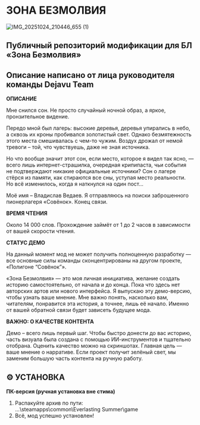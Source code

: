 # ЗОНА БЕЗМОЛВИЯ

![IMG_20251024_210446_655 (1)](https://github.com/user-attachments/assets/112d995f-4b3d-4583-8934-69794abd9b13)

## Публичный репозиторий модификации для БЛ «Зона Безмолвия»
## Описание написано от лица руководителя команды Dejavu Team

**ОПИСАНИЕ**

Мне снился сон. Не просто случайный ночной образ, а яркое, пронзительное видение.

Передо мной был лагерь: высокие деревья, деревья упирались в небо, а сквозь их кроны пробивался золотистый свет.
Однако безмятежность этого места смешивалась с чем-то чужим. Воздух дрожал от немой тревоги – той, что чувствуешь, даже не зная источника.

Но что вообще значит этот сон, если место, которое я видел так ясно, — всего лишь интернет-страшилка, очередная крипипаста, чьи события не подтверждают никакие официальные источники? Сон о лагере стёрся из памяти, как стираются все сны, уступая место реальности. Но всё изменилось, когда я наткнулся на один пост...

Моё имя – Владислав Ведаев. Я отправляюсь на поиски заброшенного пионерлагеря «Совёнок». Конец связи.

**ВРЕМЯ ЧТЕНИЯ**

Около 14 000 слов. Прохождение займёт от 1 до 2 часов в зависимости от вашей скорости чтения.

**СТАТУС ДЕМО**

На данный момент мод не может получить полноценную разработку — все основные силы команды сконцентрированы на другом проекте, «Полигоне “Совёнок”».

«Зона Безмолвия» — это моя личная инициатива, желание создать историю самостоятельно, от начала и до конца.
Пока что здесь нет авторских артов или нового интерфейса. Я выпускаю эту демо-версию, чтобы узнать ваше мнение. Мне важно понять, насколько вам, читателям, понравится эта история, а точнее, лишь её
начало. Именно от вашей обратной связи будет зависеть будущее мода.

**ВАЖНО: О КАЧЕСТВЕ КОНТЕНТА**

Демо – всего лишь первый шаг. Чтобы быстро донести до вас историю, часть визуала была создана с помощью ИИ-инструментов и тщательно отобрана. Оценить качество можно на скриншотах.
Главная цель — ваше мнение о нарративе. Если проект получит зелёный свет, мы заменим большую часть контента на ручную работу.

## ⚙️ УСТАНОВКА

**ПК-версия (ручная установка вне стима)**

1. Распакуйте архив по пути:  
   ...\steamapps\common\Everlasting Summer\game
2. Всё, мод успешно установлен!
